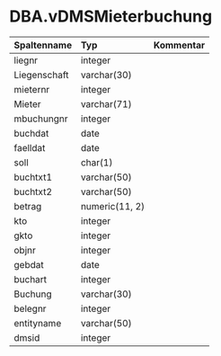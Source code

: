 # DBA.vDMSMieterbuchung

|Spaltenname|Typ|Kommentar|
|:----------|:--|:--------|
|liegnr|integer||
|Liegenschaft|varchar(30)||
|mieternr|integer||
|Mieter|varchar(71)||
|mbuchungnr|integer||
|buchdat|date||
|faelldat|date||
|soll|char(1)||
|buchtxt1|varchar(50)||
|buchtxt2|varchar(50)||
|betrag|numeric(11, 2)||
|kto|integer||
|gkto|integer||
|objnr|integer||
|gebdat|date||
|buchart|integer||
|Buchung|varchar(30)||
|belegnr|integer||
|entityname|varchar(50)||
|dmsid|integer||
